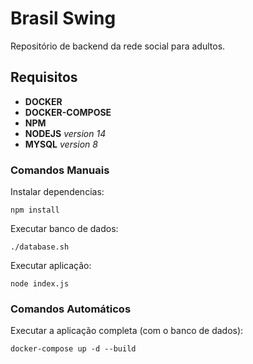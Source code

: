 # Brasil Swing

Repositório de backend da rede social para adultos.

## Requisitos
- **DOCKER**
- **DOCKER-COMPOSE**
- **NPM**
- **NODEJS** _version 14_
- **MYSQL** _version 8_


### Comandos Manuais

Instalar dependencias:
```shell script
npm install
```

Executar banco de dados:
```shell script
./database.sh
```

Executar aplicação:
```shell script
node index.js
```

### Comandos Automáticos

Executar a aplicação completa (com o banco de dados):
```shell script
docker-compose up -d --build
```
